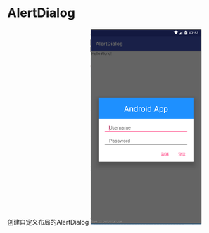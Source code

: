 # AlertDialog
创建自定义布局的AlertDialog
<img src="https://github.com/HeyGoing/AlertDialog/blob/master/image/U%24%7BJ%5BKK7PUF74W%60X%24B%7B%607MB.png" width="50%"/>
